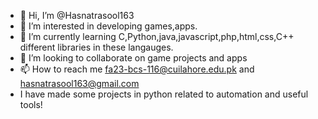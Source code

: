 - 👋 Hi, I’m @Hasnatrasool163
- 👀 I’m interested in developing games,apps.
- 🌱 I’m currently learning C,Python,java,javascript,php,html,css,C++ different libraries in these langauges.
- 💞️ I’m looking to collaborate on game projects and apps 
- 📫 How to reach me fa23-bcs-116@cuilahore.edu.pk and hasnatrasool163@gmail.com
- I have made some projects in python related to automation and useful tools!

<!---
Hasnatrasool163/Hasnatrasool163 is a ✨ special ✨ repository because its `README.md` (this file) appears on your GitHub profile.
You can click the Preview link to take a look at your changes.
--->
